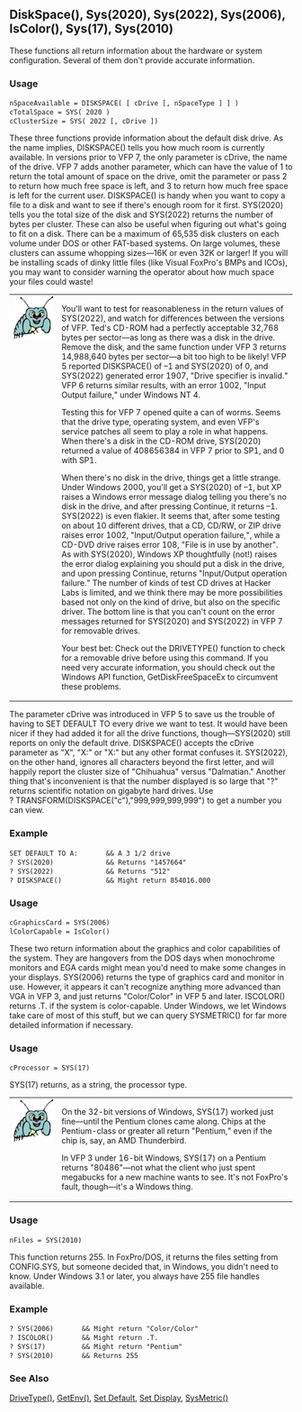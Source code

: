 ## DiskSpace(), Sys(2020), Sys(2022), Sys(2006), IsColor(), Sys(17), Sys(2010)

These functions all return information about the hardware or system configuration. Several of them don't provide accurate information.

### Usage

```foxpro
nSpaceAvailable = DISKSPACE( [ cDrive [, nSpaceType ] ] )
cTotalSpace = SYS( 2020 )
cClusterSize = SYS( 2022 [, cDrive ])
```

These three functions provide information about the default disk drive. As the name implies, DISKSPACE() tells you how much room is currently available. In versions prior to VFP 7, the only parameter is cDrive, the name of the drive. VFP 7 adds another parameter, which can have the value of 1 to return the total amount of space on the drive, omit the parameter or pass 2 to return how much free space is left, and 3 to return how much free space is left for the current user. DISKSPACE() is handy when you want to copy a file to a disk and want to see if there's enough room for it first. SYS(2020) tells you the total size of the disk and SYS(2022) returns the number of bytes per cluster. These can also be useful when figuring out what's going to fit on a disk. There can be a maximum of 65,535 disk clusters on each volume under DOS or other FAT-based systems. On large volumes, these clusters can assume whopping sizes&mdash;16K or even 32K or larger! If you will be installing scads of dinky little files (like Visual FoxPro's BMPs and ICOs), you may want to consider warning the operator about how much space your files could waste!

<table>
<tr>
  <td width="17%" valign="top">
<img width="95" height="78" src="Bug.gif">
  </td>
  <td width="83%">
  <p>You'll want to test for reasonableness in the return values of SYS(2022), and watch for differences between the versions of VFP. Ted's CD-ROM had a perfectly acceptable 32,768 bytes per sector&mdash;as long as there was a disk in the drive. Remove the disk, and the same function under VFP 3 returns 14,988,640 bytes per sector&mdash;a bit too high to be likely! VFP 5 reported DISKSPACE() of &ndash;1 and SYS(2020) of 0, and SYS(2022) generated error 1907, &quot;Drive specifier is invalid.&quot; VFP 6 returns similar results, with an error 1002, &quot;Input Output failure,&quot; under Windows NT 4. </p>
  <p>Testing this for VFP 7 opened quite a can of worms. Seems that the drive type, operating system, and even VFP's service patches all seem to play a role in what happens. When there's a disk in the CD-ROM drive, SYS(2020) returned a value of 408656384 in VFP 7 prior to SP1, and 0 with SP1.</p>
  <p>When there's no disk in the drive, things get a little strange. Under Windows 2000, you'll get a SYS(2020) of &ndash;1, but XP raises a Windows error message dialog telling you there's no disk in the drive, and after pressing Continue, it returns &ndash;1. SYS(2022) is even flakier. It seems that, after some testing on about 10 different drives, that a CD, CD/RW, or ZIP drive raises error 1002, &quot;Input/Output operation failure,&quot;, while a CD-DVD drive raises error 108, &quot;File is in use by another&quot;. As with SYS(2020), Windows XP thoughtfully (not!) raises the error dialog explaining you should put a disk in the drive, and upon pressing Continue, returns &quot;Input/Output operation failure.&quot; The number of kinds of test CD drives at Hacker Labs is limited, and we think there may be more possibilities based not only on the kind of drive, but also on the specific driver. The bottom line is that you can't count on the error messages returned for SYS(2020) and SYS(2022) in VFP 7 for removable drives.</p>
  <p>Your best bet: Check out the DRIVETYPE() function to check for a removable drive before using this command. If you need very accurate information, you should check out the Windows API function, GetDiskFreeSpaceEx to circumvent these problems.</p>
  </td>
 </tr>
</table>

The parameter cDrive was introduced in VFP 5 to save us the trouble of having to SET DEFAULT TO every drive we want to test. It would have been nicer if they had added it for all the drive functions, though&mdash;SYS(2020) still reports on only the default drive. DISKSPACE() accepts the cDrive parameter as "X", "X:" or "X:\" but any other format confuses it. SYS(2022), on the other hand, ignores all characters beyond the first letter, and will happily report the cluster size of "Chihuahua" versus "Dalmatian." Another thing that's inconvenient is that the number displayed is so large that "?" returns scientific notation on gigabyte hard drives. Use ?&nbsp;TRANSFORM(DISKSPACE("c"),"999,999,999,999") to get a number you can view. 

### Example

```foxpro
SET DEFAULT TO A:       && A 3 1/2 drive
? SYS(2020)             && Returns "1457664"
? SYS(2022)             && Returns "512"
? DISKSPACE()           && Might return 854016.000
```
### Usage

```foxpro
cGraphicsCard = SYS(2006)
lColorCapable = IsColor()
```

These two return information about the graphics and color capabilities of the system. They are hangovers from the DOS days when monochrome monitors and EGA cards might mean you'd need to make some changes in your displays. SYS(2006) returns the type of graphics card and monitor in use. However, it appears it can't recognize anything more advanced than VGA in VFP 3, and just returns "Color/Color" in VFP 5 and later. ISCOLOR() returns .T. if the system is color-capable. Under Windows, we let Windows take care of most of this stuff, but we can query SYSMETRIC() for far more detailed information if necessary.

### Usage

```foxpro
cProcessor = SYS(17)
```

SYS(17) returns, as a string, the processor type. 

<table>
<tr>
  <td width="17%" valign="top">
<img width="95" height="77" src="Bug.gif">
  </td>
  <td width="83%">
  <p>On the 32-bit versions of Windows, SYS(17) worked just fine&mdash;until the Pentium clones came along. Chips at the Pentium-class or greater all return &quot;Pentium,&quot; even if the chip is, say, an AMD Thunderbird.</p>
  <p>In VFP 3 under 16-bit Windows, SYS(17) on a Pentium returns &quot;80486&quot;&mdash;not what the client who just spent megabucks for a new machine wants to see. It's not FoxPro's fault, though&mdash;it's a Windows thing.</p>
  </td>
 </tr>
</table>

### Usage

```foxpro
nFiles = SYS(2010)
```

This function returns 255. In FoxPro/DOS, it returns the files setting from CONFIG.SYS, but someone decided that, in Windows, you didn't need to know. Under Windows 3.1 or later, you always have 255 file handles available.

### Example

```foxpro
? SYS(2006)       && Might return "Color/Color"
? ISCOLOR()       && Might return .T.
? SYS(17)         && Might return "Pentium"
? SYS(2010)       && Returns 255
```
### See Also

[DriveType()](s4g670.md), [GetEnv()](s4g114.md), [Set Default](s4g339.md), [Set Display](s4g137.md), [SysMetric()](s4g182.md)